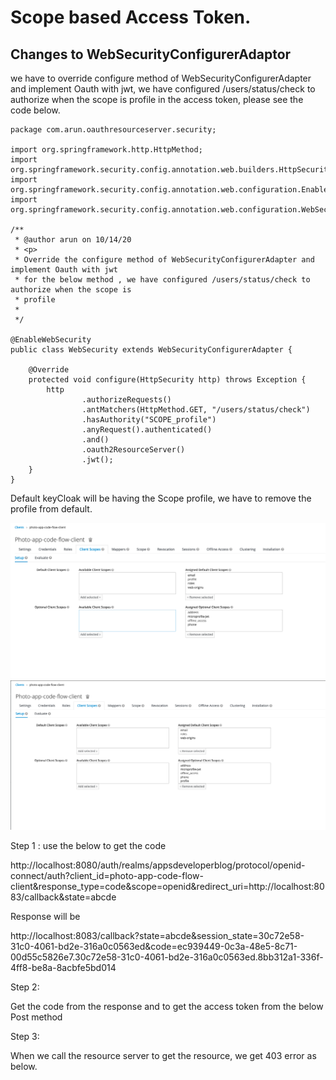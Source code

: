 # Scope based Access Token.

## Changes to WebSecurityConfigurerAdaptor

we have to override configure method of WebSecurityConfigurerAdapter and implement Oauth with jwt,
we have configured /users/status/check to authorize when the scope is
profile in the access token, please see the code below.

    package com.arun.oauthresourceserver.security;
    
    import org.springframework.http.HttpMethod;
    import org.springframework.security.config.annotation.web.builders.HttpSecurity;
    import org.springframework.security.config.annotation.web.configuration.EnableWebSecurity;
    import org.springframework.security.config.annotation.web.configuration.WebSecurityConfigurerAdapter;
    
    /**
     * @author arun on 10/14/20
     * <p>
     * Override the configure method of WebSecurityConfigurerAdapter and implement Oauth with jwt
     * for the below method , we have configured /users/status/check to authorize when the scope is
     * profile
     *
     */
    
    @EnableWebSecurity
    public class WebSecurity extends WebSecurityConfigurerAdapter {
    
        @Override
        protected void configure(HttpSecurity http) throws Exception {
            http
                    .authorizeRequests()
                    .antMatchers(HttpMethod.GET, "/users/status/check")
                    .hasAuthority("SCOPE_profile")
                    .anyRequest().authenticated()
                    .and()
                    .oauth2ResourceServer()
                    .jwt();
        }
    }
 

Default keyCloak will be having the Scope profile, we have to remove the profile from default.

![Profile as default Scope](https://github.com/arun786/oauthresourceserver/blob/main/src/main/resources/beforeProfileasdefault.png)
![Profile without default Scope](https://github.com/arun786/oauthresourceserver/blob/main/src/main/resources/afterProfileNotDefault.png)


Step 1 : use the below to get the code

http://localhost:8080/auth/realms/appsdeveloperblog/protocol/openid-connect/auth?client_id=photo-app-code-flow-client&response_type=code&scope=openid&redirect_uri=http://localhost:8083/callback&state=abcde

Response will be 

http://localhost:8083/callback?state=abcde&session_state=30c72e58-31c0-4061-bd2e-316a0c0563ed&code=ec939449-0c3a-48e5-8c71-00d55c5826e7.30c72e58-31c0-4061-bd2e-316a0c0563ed.8bb312a1-336f-4ff8-be8a-8acbfe5bd014

Step 2:

Get the code from the response and to get the access token from the below Post method
![]()

Step 3:

When we call the resource server to get the resource, we get 403 error as below.
![]()